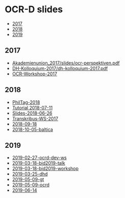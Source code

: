 # OCR-D slides

<!-- BEGIN-MARKDOWN-TOC -->
* [2017](#2017)
* [2018](#2018)
* [2019](#2019)

<!-- END-MARKDOWN-TOC -->

## 2017

* [Akademienunion\_2017/slides/ocr-perspektiven.pdf](Akademienunion_2017)
* [DH-Kolloquium-2017/dh-kolloquium-2017.pdf](DH-Kolloquium-2017)
* [OCR-Workshop-2017](OCR-Workshop-2017)

## 2018

* [PhilTag-2018](PhilTag-2018)
* [Tutorial 2018-07-11](https://kba.github.io/ocrd-2018-07-11)
* [Slides-2018-06-26](Slides-2018-06-26)
* [Transkribus-WS-2017](Transkribus-WS-2017)
* [2018-09-18](2018-09-18)
* [2018-10-05-baltica](https://ocr-d.github.io/2018-10-05-baltica/index.html)

## 2019

* [2019-02-27-ocrd-dev-ws](https://kba.github.io/2019-02-27-ocrd-dev-ws)
* [2019-03-18-bid2019-talk](https://opus4.kobv.de/opus4-bib-info/frontdoor/index/index/docId/16356)
* [2019-03-18-bid2019-workshop](https://docs.google.com/presentation/d/10w6SAZ76Nm1p1Q0Q6FtDIwvrKAHrTLShSVgt4vBdozs/edit#slide=id.g52306a8c08_2_109)
* [2019-03-25-dhd](http://kba.cloud/2019-03-25-dhd)
* [2019-05-09-gt](https://kba.cloud/2019-05-09)
* [2019-05-09-ocrd](https://www.slideshare.net/cneudecker/ocrd-an-endtoend-open-source-ocr-framework-for-historical-printed-documents)
* [2019-06-14](https://docs.google.com/presentation/d/1d2FYGDWH65iahXobnWibDix0FlXtufA6xAyN5Z73qi0)
